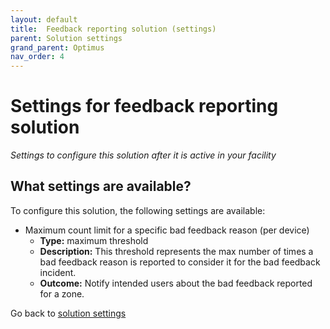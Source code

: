 ```yaml
---
layout: default
title:  Feedback reporting solution (settings)
parent: Solution settings
grand_parent: Optimus
nav_order: 4
---
```


# Settings for feedback reporting solution
*Settings to configure this solution after it is active in your facility*

## What settings are available?
To configure this solution, the following settings are available:

- Maximum count limit for a specific bad feedback reason (per device)
    - **Type:** maximum threshold
    - **Description:** This threshold represents the max number of times a bad feedback reason is reported to consider it for the bad feedback incident.
    - **Outcome:** Notify intended users about the bad feedback reported for a zone.

Go back to [solution settings](/vcs_settings.html)
